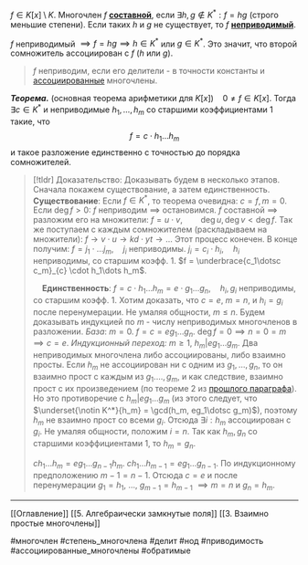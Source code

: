 $f \in K[x] \setminus K$.
Многочлен $f$ <ins>**составной**</ins>, если $\exists h,g \notin K^*: f=hg$ (строго меньшие степени).
Если таких $h$ и $g$ не существует, то $f$ <ins>**неприводимый**</ins>.

$f$ неприводимый $\implies f=hg \implies h \in K^*$ или $g \in K^*$. Это значит, что второй сомножитель ассоциирован с $f$ ($h$ или $g$).
>$f$ неприводим, если его делители - в точности константы и [ассоциированные](obsidian://open?vault=algebra%203&file=%D0%94%D0%B5%D0%BB%D0%B8%D0%BC%D0%BE%D1%81%D1%82%D1%8C%20%D0%B2%20%D0%BA%D0%BE%D0%BB%D1%8C%D1%86%D0%B5%20%D0%BC%D0%BD%D0%BE%D0%B3%D0%BE%D1%87%D0%BB%D0%B5%D0%BD%D0%BE%D0%B2%2F1.%20%D0%9D%D0%B0%D0%B8%D0%B1%D0%BE%D0%BB%D1%8C%D1%88%D0%B8%D0%B9%20%D0%BE%D0%B1%D1%89%D0%B8%D0%B9%20%D0%B4%D0%B5%D0%BB%D0%B8%D1%82%D0%B5%D0%BB%D1%8C) многочлены.

***Теорема.*** (основная теорема арифметики для $K[x]$)
&nbsp;&nbsp; $0 \neq f \in K[x]$. Тогда $\exists c \in K^*$ и неприводимые $h_1, \dotsc, h_m$ со старшими коэффициентами $1$ такие, что 
$$f = c\cdot h_1\dotsc h_m$$
и такое разложение единственно с точностью до порядка сомножителей.
>[!tldr] Доказательство:
>Доказывать будем в несколько этапов. Сначала покажем существование, а затем единственность.
>&nbsp;&nbsp;&nbsp;&nbsp; **Существование**:
>Если $f \in K^*$, то теорема очевидна: $c=f, m=0$.
>Если $\deg f > 0:$
>$f$ неприводим $\implies$ остановимся.
>$f$ составной $\implies$ разложим его на множители:
>$f = u\cdot v, \qquad \deg u, \deg v < \deg f$.
>Так же поступаем с каждым сомножителем (раскладываем на множители):
>$f \to v\cdot u \to kd\cdot yt \to \dots$
>Этот процесс конечен. В конце получим:
>$f = j_1\cdot\dotsc j_m, \quad j_i$ неприводимы.
>$j_i = c_i \cdot h_i, \quad h_i$ неприводимы, со старшим коэфф. $1$.
>$f = \underbrace{c_1\dotsc c_m}_{c} \cdot h_1\dots h_m$.
>
>&nbsp;&nbsp;&nbsp; **Единственность**:
>$f = c\cdot h_1\dotsc h_m = e\cdot g_1\dotsc g_n, \quad h_i, g_i$ неприводимы, со старшим коэфф. $1$.
>Хотим доказать, что $c=e,\ m=n,$ и $h_i=g_i$ после перенумерации.
>Не умаляя общности, $m \le n$. Будем доказывать индукцией по $m$ - числу неприводимых многочленов в разложении.
>*База*: $m=0$. $f = c = eg_1\dotsc g_n$. $\deg f = 0 \implies n = 0 = m \implies c=e$.
>*Индукционный переход:* $m \ge 1, \ h_m |eg_1\dotsc g_m$. 
>Два неприводимых многочлена либо ассоциированы, либо взаимно просты. Если $h_m$ не ассоциирован ни с одним из $g_1, \dotsc, g_n$, то он взаимно прост с каждым из $g_1.\dotsc, g_m$, и как следствие, взаимно прост с их произведением (по теореме 2 из [прошлого параграфа](obsidian://open?vault=algebra%203&file=%D0%94%D0%B5%D0%BB%D0%B8%D0%BC%D0%BE%D1%81%D1%82%D1%8C%20%D0%B2%20%D0%BA%D0%BE%D0%BB%D1%8C%D1%86%D0%B5%20%D0%BC%D0%BD%D0%BE%D0%B3%D0%BE%D1%87%D0%BB%D0%B5%D0%BD%D0%BE%D0%B2%2F3.%20%D0%92%D0%B7%D0%B0%D0%B8%D0%BC%D0%BD%D0%BE%20%D0%BF%D1%80%D0%BE%D1%81%D1%82%D1%8B%D0%B5%20%D0%BC%D0%BD%D0%BE%D0%B3%D0%BE%D1%87%D0%BB%D0%B5%D0%BD%D1%8B)). Но это противоречие с $h_m | eg_1\dotsc g_m$ (из этого следует, что $\underset{\notin K^*}{h_m} = \gcd(h_m, eg_1\dotsc g_m)$), поэтому $h_m$ не взаимно прост со всеми $g_i$.
>Отсюда $\exists i: h_m$ ассоциирован с $g_i$.
>Не умаляя общности, положим $i=n$. Так как $h_m, g_n$ со старшими коэффициентами $1$, то $h_m = g_n$.
>
>$ch_1\dotsc h_m = eg_1\dots g_{n-1}h_m$.
>$ch_1\dotsc h_{m-1} = eg_1\dotsc g_{n-1}$.
>По индукционному предположению $m-1 = n-1$.
>Отсюда $c=e$ и после перенумерации $g_1 = h_1,\ \dotsc,\ g_{m-1}=h_{m-1}$ $\implies m=n$ и $g_n=h_m$.
>

---
[[Оглавление]]
[[5. Алгебраически замкнутые поля]]
[[3. Взаимно простые многочлены]]

#многочлен 
#степень_многочлена 
#делит 
#нод 
#приводимость 
#ассоциированные_многочлены 
#обратимые 